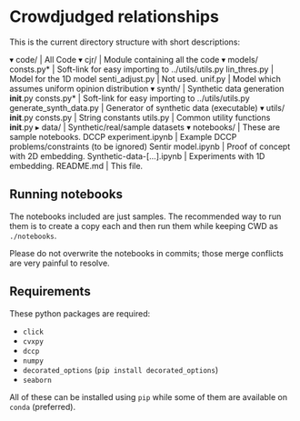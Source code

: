 # Crowdjudged relationships

This is the current directory structure with short descriptions:


▾ code/                         | All Code
 ▾ cjr/                         | Module containing all the code
   ▾ models/
       consts.py*               | Soft-link for easy importing to ../utils/utils.py
       lin_thres.py             | Model for the 1D model
       senti_adjust.py          | Not used.
       unif.py                  | Model which assumes uniform opinion distribution
   ▾ synth/                     | Synthetic data generation
       __init__.py
       consts.py*               | Soft-link for easy importing to ../utils/utils.py
       generate_synth_data.py   | Generator of synthetic data (executable)
   ▾ utils/
       __init__.py
       consts.py                | String constants
       utils.py                 | Common utility functions
     __init__.py
 ▸ data/                        | Synthetic/real/sample datasets
 ▾ notebooks/                   | These are sample notebooks.
     DCCP experiment.ipynb      | Example DCCP problems/constraints (to be ignored)
     Sentir model.ipynb         | Proof of concept with 2D embedding.
     Synthetic-data-[...].ipynb | Experiments with 1D embedding.
   README.md                    | This file.

## Running notebooks

The notebooks included are just samples. The recommended way to run them is to
create a copy each and then run them while keeping CWD as `./notebooks`.

Please do not overwrite the notebooks in commits; those merge conflicts are
very painful to resolve.

## Requirements

These python packages are required:

  - `click`
  - `cvxpy`
  - `dccp `
  - `numpy`
  - `decorated_options` (`pip install decorated_options`)
  - `seaborn`

All of these can be installed using `pip` while some of them are available on
`conda` (preferred).
